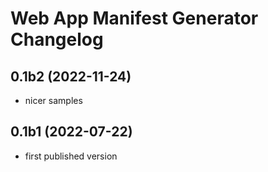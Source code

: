 Web App Manifest Generator Changelog
====================================

0.1b2 (2022-11-24)
------------------

- nicer samples


0.1b1 (2022-07-22)
------------------

- first published version
